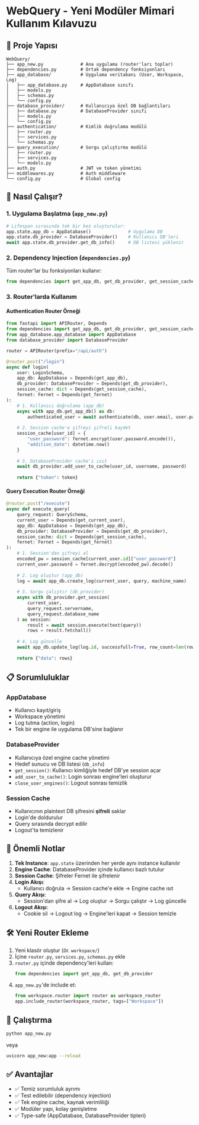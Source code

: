 # WebQuery - Yeni Modüler Mimari Kullanım Kılavuzu

## 📁 Proje Yapısı

```
WebQuery/
├── app_new.py              # Ana uygulama (router'ları toplar)
├── dependencies.py         # Ortak dependency fonksiyonları
├── app_database/           # Uygulama veritabanı (User, Workspace, Log)
│   ├── app_database.py     # AppDatabase sınıfı
│   ├── models.py
│   ├── schemas.py
│   └── config.py
├── database_provider/      # Kullanıcıya özel DB bağlantıları
│   ├── database.py         # DatabaseProvider sınıfı
│   ├── models.py
│   └── config.py
├── authentication/         # Kimlik doğrulama modülü
│   ├── router.py
│   ├── services.py
│   └── schemas.py
├── query_execution/        # Sorgu çalıştırma modülü
│   ├── router.py
│   ├── services.py
│   └── models.py
├── auth.py                 # JWT ve token yönetimi
├── middlewares.py          # Auth middleware
└── config.py               # Global config
```

## 🚀 Nasıl Çalışır?

### 1. Uygulama Başlatma (`app_new.py`)

```python
# Lifespan sırasında tek bir kez oluşturulur:
app.state.app_db = AppDatabase()              # Uygulama DB
app.state.db_provider = DatabaseProvider()    # Kullanıcı DB'leri
await app.state.db_provider.get_db_info()     # DB listesi yüklenir
```

### 2. Dependency Injection (`dependencies.py`)

Tüm router'lar bu fonksiyonları kullanır:

```python
from dependencies import get_app_db, get_db_provider, get_session_cache, get_fernet
```

### 3. Router'larda Kullanım

#### Authentication Router Örneği

```python
from fastapi import APIRouter, Depends
from dependencies import get_app_db, get_db_provider, get_session_cache, get_fernet
from app_database.app_database import AppDatabase
from database_provider import DatabaseProvider

router = APIRouter(prefix="/api/auth")

@router.post("/login")
async def login(
    user: LoginSchema,
    app_db: AppDatabase = Depends(get_app_db),
    db_provider: DatabaseProvider = Depends(get_db_provider),
    session_cache: dict = Depends(get_session_cache),
    fernet: Fernet = Depends(get_fernet)
):
    # 1. Kullanıcı doğrulama (app_db)
    async with app_db.get_app_db() as db:
        authenticated_user = await authenticate(db, user.email, user.password)
    
    # 2. Session cache'e şifreyi şifreli kaydet
    session_cache[user_id] = {
        "user_password": fernet.encrypt(user.password.encode()),
        "addition_date": datetime.now()
    }
    
    # 3. DatabaseProvider cache'i ısıt
    await db_provider.add_user_to_cache(user_id, username, password)
    
    return {"token": token}
```

#### Query Execution Router Örneği

```python
@router.post("/execute")
async def execute_query(
    query_request: QuerySchema,
    current_user = Depends(get_current_user),
    app_db: AppDatabase = Depends(get_app_db),
    db_provider: DatabaseProvider = Depends(get_db_provider),
    session_cache: dict = Depends(get_session_cache),
    fernet: Fernet = Depends(get_fernet)
):
    # 1. Session'dan şifreyi al
    encoded_pw = session_cache[current_user.id]["user_password"]
    current_user.password = fernet.decrypt(encoded_pw).decode()
    
    # 2. Log oluştur (app_db)
    log = await app_db.create_log(current_user, query, machine_name)
    
    # 3. Sorgu çalıştır (db_provider)
    async with db_provider.get_session(
        current_user,
        query_request.servername,
        query_request.database_name
    ) as session:
        result = await session.execute(text(query))
        rows = result.fetchall()
    
    # 4. Log güncelle
    await app_db.update_log(log.id, successfull=True, row_count=len(rows))
    
    return {"data": rows}
```

## 📋 Sorumluluklar

### AppDatabase
- Kullanıcı kayıt/giriş
- Workspace yönetimi
- Log tutma (action, login)
- Tek bir engine ile uygulama DB'sine bağlanır

### DatabaseProvider
- Kullanıcıya özel engine cache yönetimi
- Hedef sunucu ve DB listesi (`db_info`)
- `get_session()`: Kullanıcı kimliğiyle hedef DB'ye session açar
- `add_user_to_cache()`: Login sonrası engine'leri oluşturur
- `close_user_engines()`: Logout sonrası temizlik

### Session Cache
- Kullanıcının plaintext DB şifresini **şifreli** saklar
- Login'de doldurulur
- Query sırasında decrypt edilir
- Logout'ta temizlenir

## 🔑 Önemli Notlar

1. **Tek Instance**: `app.state` üzerinden her yerde aynı instance kullanılır
2. **Engine Cache**: DatabaseProvider içinde kullanıcı bazlı tutulur
3. **Session Cache**: Şifreler Fernet ile şifrelenir
4. **Login Akışı**: 
   - Kullanıcı doğrula → Session cache'e ekle → Engine cache ısıt
5. **Query Akışı**:
   - Session'dan şifre al → Log oluştur → Sorgu çalıştır → Log güncelle
6. **Logout Akışı**:
   - Cookie sil → Logout log → Engine'leri kapat → Session temizle

## 🛠️ Yeni Router Ekleme

1. Yeni klasör oluştur (ör. `workspace/`)
2. İçine `router.py`, `services.py`, `schemas.py` ekle
3. `router.py` içinde dependency'leri kullan:
   ```python
   from dependencies import get_app_db, get_db_provider
   ```
4. `app_new.py`'de include et:
   ```python
   from workspace.router import router as workspace_router
   app.include_router(workspace_router, tags=["Workspace"])
   ```

## 🚀 Çalıştırma

```bash
python app_new.py
```

veya

```bash
uvicorn app_new:app --reload
```

## ✅ Avantajlar

- ✅ Temiz sorumluluk ayrımı
- ✅ Test edilebilir (dependency injection)
- ✅ Tek engine cache, kaynak verimliliği
- ✅ Modüler yapı, kolay genişletme
- ✅ Type-safe (AppDatabase, DatabaseProvider tipleri)
